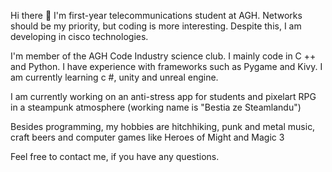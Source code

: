 Hi there 👋
I'm first-year telecommunications student at AGH. Networks should be my priority, but coding is more interesting.
Despite this, I am developing in cisco technologies.


I'm member of the AGH Code Industry science club. I mainly code in C ++ and Python. I have experience with frameworks such as Pygame and Kivy.
I am currently learning c #, unity and unreal engine.


I am currently working on an anti-stress app for students and pixelart RPG in a steampunk atmosphere (working name is "Bestia ze Steamlandu")


Besides programming, my hobbies are hitchhiking, punk and metal music, craft beers and computer games like Heroes of Might and Magic 3


Feel free to contact me, if you have any questions. 
